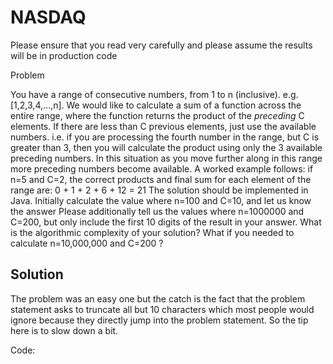 NASDAQ
======

Please ensure that you read very carefully and please assume the results will be in production code
 
Problem
 
You have a range of consecutive numbers, from 1 to n (inclusive). e.g. [1,2,3,4,...,n].
We would like to calculate a sum of a function across the entire range, where the function returns the product of the *preceding* C elements.
If there are less than C previous elements, just use the available numbers. i.e. if you are processing the fourth number in the range, but C is greater than 3, then you will calculate the product using only the 3 available preceding numbers. In this situation as you move further along in this range more preceding numbers become available.
A worked example follows: if n=5 and C=2, the correct products and final sum for each element of the range are: 0 + 1 + 2 + 6 + 12 = 21
The solution should be implemented in Java. Initially calculate the value where n=100 and C=10, and let us know the answer
Please additionally tell us the values where n=1000000 and C=200, but only include the first 10 digits of the result in your answer.
What is the algorithmic complexity of your solution? What if you needed to calculate n=10,000,000 and C=200 ?
 
Solution
--------
The problem was an easy one but the catch is the fact that the problem statement asks to truncate all but 10 characters which most people would ignore because they directly jump into the problem statement. So the tip here is to slow down a bit.

Code: 
